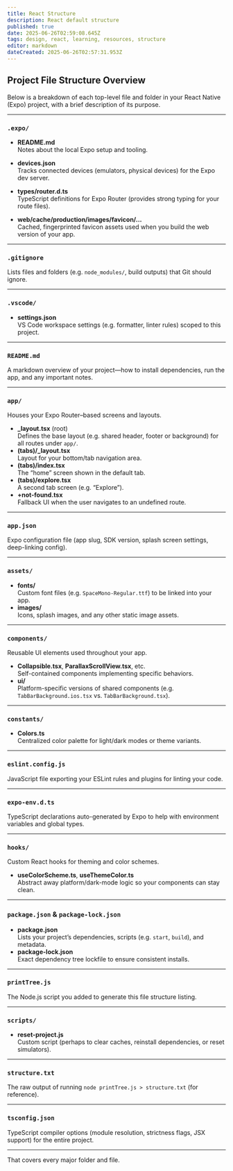 ```yaml
---
title: React Structure
description: React default structure
published: true
date: 2025-06-26T02:59:08.645Z
tags: design, react, learning, resources, structure
editor: markdown
dateCreated: 2025-06-26T02:57:31.953Z
---
```


## Project File Structure Overview

Below is a breakdown of each top-level file and folder in your React Native (Expo) project, with a brief description of its purpose.

---

### `.expo/`
- **README.md**  
  Notes about the local Expo setup and tooling.

- **devices.json**  
  Tracks connected devices (emulators, physical devices) for the Expo dev server.

- **types/router.d.ts**  
  TypeScript definitions for Expo Router (provides strong typing for your route files).

- **web/cache/production/images/favicon/...**  
  Cached, fingerprinted favicon assets used when you build the web version of your app.

---

### `.gitignore`
Lists files and folders (e.g. `node_modules/`, build outputs) that Git should ignore.

---

### `.vscode/`
- **settings.json**  
  VS Code workspace settings (e.g. formatter, linter rules) scoped to this project.

---

### `README.md`
A markdown overview of your project—how to install dependencies, run the app, and any important notes.

---

### `app/`
Houses your Expo Router–based screens and layouts.
- **_layout.tsx** (root)  
  Defines the base layout (e.g. shared header, footer or background) for all routes under `app/`.
- **(tabs)/_layout.tsx**  
  Layout for your bottom/tab navigation area.
- **(tabs)/index.tsx**  
  The “home” screen shown in the default tab.
- **(tabs)/explore.tsx**  
  A second tab screen (e.g. “Explore”).
- **+not-found.tsx**  
  Fallback UI when the user navigates to an undefined route.

---

### `app.json`
Expo configuration file (app slug, SDK version, splash screen settings, deep-linking config).

---

### `assets/`
- **fonts/**  
  Custom font files (e.g. `SpaceMono-Regular.ttf`) to be linked into your app.
- **images/**  
  Icons, splash images, and any other static image assets.

---

### `components/`
Reusable UI elements used throughout your app.
- **Collapsible.tsx**, **ParallaxScrollView.tsx**, etc.  
  Self-contained components implementing specific behaviors.
- **ui/**  
  Platform-specific versions of shared components (e.g. `TabBarBackground.ios.tsx` vs. `TabBarBackground.tsx`).

---

### `constants/`
- **Colors.ts**  
  Centralized color palette for light/dark modes or theme variants.

---

### `eslint.config.js`
JavaScript file exporting your ESLint rules and plugins for linting your code.

---

### `expo-env.d.ts`
TypeScript declarations auto-generated by Expo to help with environment variables and global types.

---

### `hooks/`
Custom React hooks for theming and color schemes.
- **useColorScheme.ts**, **useThemeColor.ts**  
  Abstract away platform/dark-mode logic so your components can stay clean.

---

### `package.json` & `package-lock.json`
- **package.json**  
  Lists your project’s dependencies, scripts (e.g. `start`, `build`), and metadata.
- **package-lock.json**  
  Exact dependency tree lockfile to ensure consistent installs.

---

### `printTree.js`
The Node.js script you added to generate this file structure listing.

---

### `scripts/`
- **reset-project.js**  
  Custom script (perhaps to clear caches, reinstall dependencies, or reset simulators).

---

### `structure.txt`
The raw output of running `node printTree.js > structure.txt` (for reference).

---

### `tsconfig.json`
TypeScript compiler options (module resolution, strictness flags, JSX support) for the entire project.

---

That covers every major folder and file.
